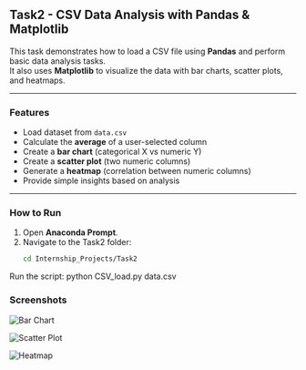 ## Task2 - CSV Data Analysis with Pandas & Matplotlib

This task demonstrates how to load a CSV file using **Pandas** and perform basic data analysis tasks.  
It also uses **Matplotlib** to visualize the data with bar charts, scatter plots, and heatmaps.

---

###  Features
- Load dataset from `data.csv`
- Calculate the **average** of a user-selected column
- Create a **bar chart** (categorical X vs numeric Y)
- Create a **scatter plot** (two numeric columns)
- Generate a **heatmap** (correlation between numeric columns)
- Provide simple insights based on analysis

---

### How to Run
1. Open **Anaconda Prompt**.
2. Navigate to the Task2 folder:
   ```bash
   cd Internship_Projects/Task2
Run the script:
   python CSV_load.py data.csv

### Screenshots


![Bar Chart](ss5.png.png)


![Scatter Plot](ss4.png.png)


![Heatmap](ss.png.png)
